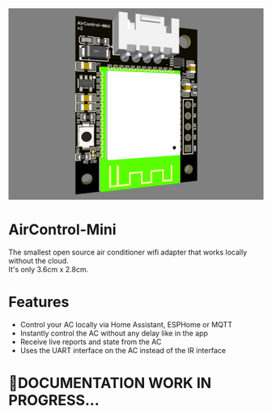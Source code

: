 <img src="Images/AirControl-Mini.jpg"/>

# AirControl-Mini

The smallest open source air conditioner wifi adapter that works locally without the cloud.\
It's only 3.6cm x 2.8cm.

# Features

* Control your AC locally via Home Assistant, ESPHome or MQTT
* Instantly control the AC without any delay like in the app
* Receive live reports and state from the AC
* Uses the UART interface on the AC instead of the IR interface

# 🚧DOCUMENTATION WORK IN PROGRESS...
